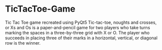 # TicTacToe-Game
Tic Tac Toe game recreated using PyQt5 
Tic-tac-toe, noughts and crosses, or Xs and Os is a paper-and-pencil game for two players who take turns marking the spaces in a three-by-three grid with X or O.
The player who succeeds in placing three of their marks in a horizontal, vertical, or diagonal row is the winner. 
